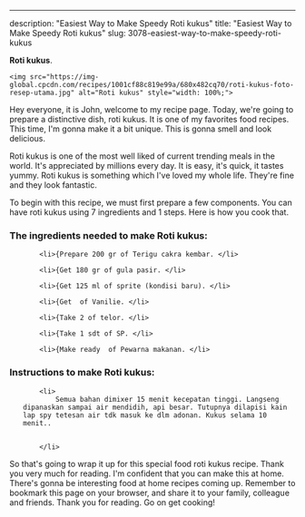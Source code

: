 ---
description: "Easiest Way to Make Speedy Roti kukus"
title: "Easiest Way to Make Speedy Roti kukus"
slug: 3078-easiest-way-to-make-speedy-roti-kukus

<p>
	<strong>Roti kukus</strong>. 
	
</p>
<p>
	
	<img src="https://img-global.cpcdn.com/recipes/1001cf88c819e99a/680x482cq70/roti-kukus-foto-resep-utama.jpg" alt="Roti kukus" style="width: 100%;">
	
	
</p>
<p>
	Hey everyone, it is John, welcome to my recipe page. Today, we're going to prepare a distinctive dish, roti kukus. It is one of my favorites food recipes. This time, I'm gonna make it a bit unique. This is gonna smell and look delicious.
</p>
	
<p>
	Roti kukus is one of the most well liked of current trending meals in the world. It's appreciated by millions every day. It is easy, it's quick, it tastes yummy. Roti kukus is something which I've loved my whole life. They're fine and they look fantastic.
</p>
<p>
	
</p>

<p>
To begin with this recipe, we must first prepare a few components. You can have roti kukus using 7 ingredients and 1 steps. Here is how you cook that.
</p>

<h3>The ingredients needed to make Roti kukus:</h3>

<ol>
	
		<li>{Prepare 200 gr of Terigu cakra kembar. </li>
	
		<li>{Get 180 gr of gula pasir. </li>
	
		<li>{Get 125 ml of sprite (kondisi baru). </li>
	
		<li>{Get  of Vanilie. </li>
	
		<li>{Take 2 of telor. </li>
	
		<li>{Take 1 sdt of SP. </li>
	
		<li>{Make ready  of Pewarna makanan. </li>
	
</ol>
<p>
	
</p>

<h3>Instructions to make Roti kukus:</h3>

<ol>
	
		<li>
			Semua bahan dimixer 15 menit kecepatan tinggi. Langseng dipanaskan sampai air mendidih, api besar. Tutupnya dilapisi kain lap spy tetesan air tdk masuk ke dlm adonan. Kukus selama 10 menit..
			
			
		</li>
	
</ol>

<p>
	
</p>

<p>
	So that's going to wrap it up for this special food roti kukus recipe. Thank you very much for reading. I'm confident that you can make this at home. There's gonna be interesting food at home recipes coming up. Remember to bookmark this page on your browser, and share it to your family, colleague and friends. Thank you for reading. Go on get cooking!
</p>
